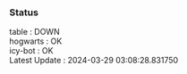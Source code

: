 ### Status


table : DOWN  
hogwarts : OK  
icy-bot : OK  
Latest Update : 2024-03-29 03:08:28.831750
